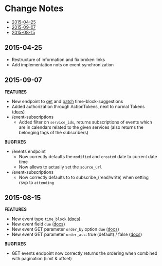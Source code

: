# Change Notes

<!-- MarkdownTOC -->

- [2015-04-25](#2015-04-25)
- [2015-09-07](#2015-09-07)
- [2015-08-15](#2015-08-15)

<!-- /MarkdownTOC -->


## 2015-04-25

* Restructure of information and fix broken links
* Add implementation nots on event synchronization

## 2015-09-07

**FEATURES**

* New endpoint to [get](/rest-api/endpoints/events/#get-eventsevent_idtime-block-suggestions) and [patch](/rest-api/endpoints/events/#patch-eventsevent_idtime-block-suggestions) time-block-suggestions
* Added authorization through ActionTokens, next to normal Tokens ([docs](/rest-api/introduction/#action-tokens-actiontoken))
* /event-subscriptions
	* Added filter on `service_ids`, returns subscriptions of events which are in calendars related to the given services (also returns the belonging tags of the subscribers)

**BUGFIXES**

* /events endpoint
	* Now correctly defaults the `modified` and `created` date to current date time
	* Now allows to actually set the `source_url`
* /event-subscriptions
	* Now correctly defaults to to subscribe_(read/write) when setting rsvp to `attending`


## 2015-08-15

**FEATURES**

* New event type `time_block` ([docs](/rest-api/objects/#eventevent_type))
* New event field `due` ([docs](/rest-api/objects/#event))
* New event GET parameter `order_by` option `due` ([docs](/rest-api/endpoints/events/#get-events))
* New event GET parameter `order_asc`: true (default) / false ([docs](/rest-api/endpoints/events/#get-events))

**BUGFIXES**

* GET events endpoint now correctly returns the ordering when combined with pagination (limit & offset)